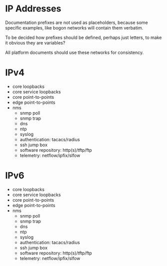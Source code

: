 # IP Addresses

Documentation prefixes are not used as placeholders, because some specific
examples, like bogon networks will contain them verbatim.

To be decided how prefixes should be defined, perhaps just letters, to make it obvious they are variables?

All platform documents should use these networks for consistency.

# IPv4
  * core loopbacks
  * core service loopbacks
  * core point-to-points
  * edge point-to-points
  * nms
    * snmp poll
    * snmp trap
    * dns
    * ntp
    * syslog
    * authentication: tacacs/radius
    * ssh jump box
    * software repository: http(s)/tftp/ftp
    * telemetry: netflow/ipfix/slfow

# IPv6
  * core loopbacks
  * core service loopbacks
  * core point-to-points
  * edge point-to-points
  * nms
    * snmp poll
    * snmp trap
    * dns
    * ntp
    * syslog
    * authentication: tacacs/radius
    * ssh jump box
    * software repository: http(s)/tftp/ftp
    * telemetry: netflow/ipfix/slfow
